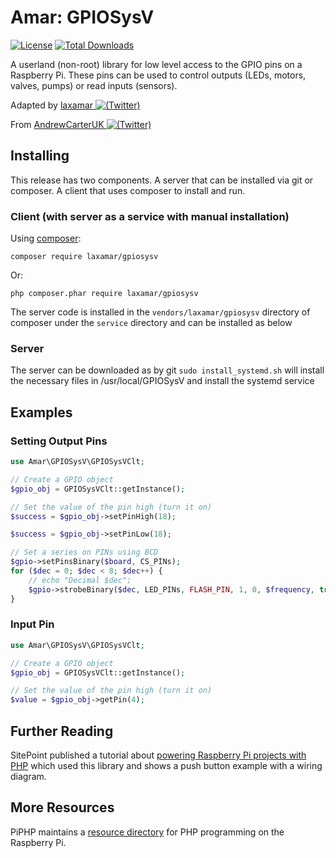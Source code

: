 # Amar: GPIOSysV

[![License](https://poser.pugx.org/laxamar/gpiosysv/license)](https://packagist.org/packages/laxamar/gpiosysv)
[![Total Downloads](https://poser.pugx.org/laxamar/gpiosysv/downloads)](https://packagist.org/packages/laxamar/gpiosysv)

A userland (non-root) library for low level access to the GPIO pins on a Raspberry Pi. These pins can be used to control outputs (LEDs, motors, valves, pumps) or read inputs (sensors).

Adapted by [laxamar ![(Twitter)](http://i.imgur.com/wWzX9uB.png)](https://twitter.com/laxamar)

From [AndrewCarterUK ![(Twitter)](http://i.imgur.com/wWzX9uB.png)](https://twitter.com/AndrewCarterUK)

## Installing
This release has two components. A server that can be installed via git or composer. A client that uses composer to install and run.

### Client (with server as a service with manual installation)
Using [composer](https://getcomposer.org/):

`composer require laxamar/gpiosysv`

Or:

`php composer.phar require laxamar/gpiosysv`

The server code is installed in the ```vendors/laxamar/gpiosysv``` directory of composer under the ```service``` directory and can be installed as below

### Server
The server can be downloaded as by git 
```sudo install_systemd.sh```
will install the necessary files in /usr/local/GPIOSysV and install the systemd service

## Examples

### Setting Output Pins
```php
use Amar\GPIOSysV\GPIOSysVClt;

// Create a GPIO object
$gpio_obj = GPIOSysVClt::getInstance();

// Set the value of the pin high (turn it on)
$success = $gpio_obj->setPinHigh(18);

$success = $gpio_obj->setPinLow(18);

// Set a series on PINs using BCD
$gpio->setPinsBinary($board, CS_PINs);
for ($dec = 0; $dec < 8; $dec++) {
    // echo "Decimal $dec";
    $gpio->strobeBinary($dec, LED_PINs, FLASH_PIN, 1, 0, $frequency, true, $error);
}

```

### Input Pin
```php
use Amar\GPIOSysV\GPIOSysVClt;

// Create a GPIO object
$gpio_obj = GPIOSysVClt::getInstance();

// Set the value of the pin high (turn it on)
$value = $gpio_obj->getPin(4);

```

## Further Reading

SitePoint published a tutorial about [powering Raspberry Pi projects with PHP](https://www.sitepoint.com/powering-raspberry-pi-projects-with-php/) which used this library and shows a push button example with a wiring diagram.

## More Resources

PiPHP maintains a [resource directory](https://github.com/PiPHP/Resources) for PHP programming on the Raspberry Pi.

